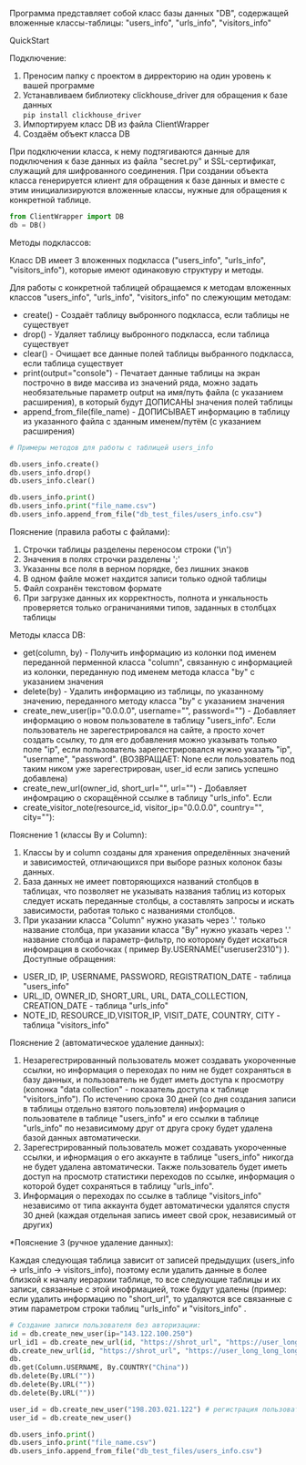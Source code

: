 Программа представляет собой класс базы данных "DB", содержащей
вложенные классы-таблицы: "users_info", "urls_info", "visitors_info"

QuickStart

Подключение:
1) Преносим папку с проектом в дирректорию на один уровень к вашей программе
2) Устанавливаем библиотеку clickhouse_driver для обращения к базе данных  
   ```pip install clickhouse_driver```
4) Импортируем класс DB из файла ClientWrapper
5) Создаём объект класса DB

При подключении класса, к нему подтягиваются данные для подключения к базе данных из файла "secret.py" и SSL-сертификат, служащий для шифрованного соединения. При создании объекта класса генерируется клиент для обращения к базе данных и вместе с этим инициализируются вложенные классы, нужные для обращения к конкретной таблице.

```python
from ClientWrapper import DB
db = DB()
```

Методы подклассов:

Класс DB имеет 3 вложенных подкласса ("users_info", "urls_info", "visitors_info"), которые имеют одинаковую структуру и методы.

Для работы с конкретной таблицей обращаемся к методам вложенных классов "users_info", "urls_info", "visitors_info" по слежующим методам:
- create() - Создаёт таблицу выбронного подкласса, если таблицы не существует
- drop() - Удаляет таблицу выбронного подкласса, если таблица существует
- clear() - Очищает все данные полей таблицы выбранного подкласса, если таблица существует
- print(output="console") - Печатает данные таблицы на экран построчно в виде массива из значений ряда,
  можно задать необязательные параметр output на имя/путь файла (с указанием расширения), в который будут ДОПИСАНЫ значения полей таблицы
- append_from_file(file_name) - ДОПИСЫВАЕТ информацию в таблицу из указанного файла с зданным именем/путём (с указанием расширения)
  

```python
# Примеры методов для работы с таблицей users_info

db.users_info.create()
db.users_info.drop()
db.users_info.clear()

db.users_info.print()
db.users_info.print("file_name.csv")
db.users_info.append_from_file("db_test_files/users_info.csv")
```

Пояснение (правила работы с файлами):
1) Строчки таблицы разделены переносом строки ('\n')
2) Значения в полях строчки разделены ';'
3) Указанны все поля в верном порядке, без лишних знаков
4) В одном файле может нахдится записи только одной таблицы
5) Файл сохранён текстовом формате
6) При загрузке данных их корректность, полнота и ункальность проверяется только ограничаниями типов, заданных в столбцах таблицы

Методы класса DB:
- get(column, by) - Получить информацию из колонки под именем переданной перменной класса "column", связанную с информацией из колонки, переданную под именем метода класса "by" с указанием значения
- delete(by) - Удалить информацию из таблицы, по указанному значению, переданного методу класса "by" с указанием значения
- create_new_user(ip="0.0.0.0", username="", password="") - Добавляет информацию о новом пользователе в таблицу "users_info". Если пользователь не зарегестрировался на сайте, а просто хочет создать ссылку, то для его добавления можно указывать только поле "ip", если пользователь зарегестрировался нужно указать "ip", "username", "password". (ВОЗВРАЩАЕТ: None если пользователь под таким ником уже зарегестрирован, user_id если запись успешно добавлена)
- create_new_url(owner_id, short_url="", url="") - Добавляет инфомрацию о скоращённой ссылке в таблицу "urls_info". Если 
- create_visitor_note(resource_id, visitor_ip="0.0.0.0", country="", city=""):
  
Пояснение 1 (классы By и Column):

1) Классы by и column созданы для хранения определённых значений и зависимостей, отличающихся при выборе разных колонок базы данных.
2) База данных не имеет повторяющихся названий столбцов в таблицах, что позволяет не указывать названия таблиц из которых следует искать переданные столбцы, а составлять запросы и искать зависимости, работая только с названиями столбцов.
3) При указании класса "Column" нужно указать через '.' только название столбца, при указании класса "By" нужно указать через '.' название столбца и параметр-фильтр, по которому будет искаться инфомрация в скобочках ( пример By.USERNAME("useruser2310") ).
  Доступные обращения:
- USER_ID, IP, USERNAME, PASSWORD, REGISTRATION_DATE - таблица "users_info"
- URL_ID, OWNER_ID, SHORT_URL, URL, DATA_COLLECTION, CREATION_DATE - таблица "urls_info"
- NOTE_ID, RESOURCE_ID,VISITOR_IP, VISIT_DATE, COUNTRY, CITY - таблица "visitors_info"

Пояснение 2 (автоматическое удаление данных):

1) Незарегестрированный пользователь может создавать укороченные ссылки, но информация о переходах по ним не будет сохраняться в базу данных, и пользователь не будет иметь доступа к просмотру (колонка "data collection" - показатель доступа к таблице "visitors_info"). По истечению срока 30 дней (со дня создания записи в таблицы отдельно взятого пользовтеля) информация о пользователе в таблице "users_info" и его ссылки в таблице "urls_info" по независимому друг от друга сроку будет удалена базой данных автоматически.
2) Зарегестрированный пользователь может создавать укороченные ссылки, и ифнормация о его аккаунте в таблице "users_info" никогда не будет удалена автоматически. Также пользователь будет иметь доступ на просмотр статистики переходов по ссылке, информация о которой будет сохраняться в таблицу "urls_info".
3) Информация о переходах по ссылке в таблице "visitors_info" независимо от типа аккаунта будет автоматически удалятся спустя 30 дней (каждая отдельная запись имеет свой срок, независимый от других)

*Пояснение 3 (ручное удаление данных):

Каждая следующая таблица зависит от записей предыдущих (users_info -> urls_info -> visitors_info), поэтому если удалить данные в более близкой к началу иерархии таблице, то все следующие таблицы и их записи, связанные с этой инофрмацией, тоже будут удалены (пример: если удалить информацию по "short_url", то удаляются все связанные с этим параметром строки таблиц "urls_info" и "visitors_info" .
```python
# Создание записи пользователя без авторизации:
id = db.create_new_user(ip="143.122.100.250")
url_id1 = db.create_new_url(id, "https://shrot_url", "https://user_long_long_long_long_long_url") # с сохранениум url_id
db.create_new_url(id, "https://shrot_url", "https://user_long_long_long_long_long_url") # без сохранения url_id
db.
db.get(Column.USERNAME, By.COUNTRY("China"))
db.delete(By.URL(""))
db.delete(By.URL(""))
db.delete(By.URL(""))

user_id = db.create_new_user("198.203.021.122") # регистрация пользователя без 
user_id = db.create_new_user()

db.users_info.print()
db.users_info.print("file_name.csv")
db.users_info.append_from_file("db_test_files/users_info.csv")
```


